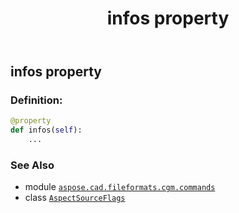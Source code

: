 ﻿---
title: infos property
second_title: Aspose.CAD for Python via .NET API References
description: 
type: docs
weight: 80
url: /python-net/aspose.cad.fileformats.cgm.commands/aspectsourceflags/infos/
is_root: false
---

## infos property

### Definition:
```python
@property
def infos(self):
    ...
```

### See Also
* module [`aspose.cad.fileformats.cgm.commands`](../../)
* class [`AspectSourceFlags`](/cad/python-net/aspose.cad.fileformats.cgm.commands/aspectsourceflags)

